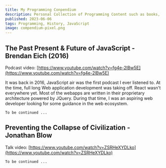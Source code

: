 ```yaml
---
title: My Programming Conpendium
description: Personal Collection of Programming Content such as books, videos, or podcasts.
published: 2023-06-06
tags: Programming, History, JavaScript
image: compendium-pixel.png
---
```


## The Past Present & Future of JavaScript - Brendan Eich (2016)

Podcast video: [https://www.youtube.com/watch?v=fg4e-2lBw5E](https://www.youtube.com/watch?v=fg4e-2lBw5E)

It was back in 2016, JavaScript air was the first podcast I ever listened to. At the time, full long Web application development was taking off. React wasn't everywhere yet. Most of the webapps are written in their proprietary architecture powered by JQuery.
During that time, I was an aspiring web developer looking for some guidance in the web ecosystem.

`To be continued ...`

## Preventing the Collapse of Civilization - Jonathan Blow

Talk video: [https://www.youtube.com/watch?v=ZSRHeXYDLko](https://www.youtube.com/watch?v=ZSRHeXYDLko)

`To be continued ...`
